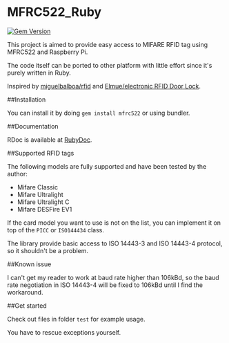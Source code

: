 # MFRC522_Ruby

[![Gem Version](https://badge.fury.io/rb/mfrc522.svg)](https://badge.fury.io/rb/mfrc522)

This project is aimed to provide easy access to MIFARE RFID tag using MFRC522 and Raspberry Pi.

The code itself can be ported to other platform with little effort since it's purely written in Ruby.

Inspired by [miguelbalboa/rfid](https://github.com/miguelbalboa/rfid) and [Elmue/electronic RFID Door Lock](http://www.codeproject.com/Articles/1096861/DIY-electronic-RFID-Door-Lock-with-Battery-Backup).

##Installation

You can install it by doing `gem install mfrc522` or using bundler.

##Documentation

RDoc is available at [RubyDoc](http://www.rubydoc.info/github/atitan/MFRC522_Ruby/master).

##Supported RFID tags

The following models are fully supported and have been tested by the author:

*   Mifare Classic
*   Mifare Ultralight
*   Mifare Ultralight C
*   Mifare DESFire EV1

If the card model you want to use is not on the list, you can implement it on top of the `PICC` or `ISO144434` class.

The library provide basic access to ISO 14443-3 and ISO 14443-4 protocol, so it shouldn't be a problem.

##Known issue

I can't get my reader to work at baud rate higher than 106kBd, so the baud rate negotiation in ISO 14443-4 will be fixed to 106kBd until I find the workaround.

##Get started

Check out files in folder `test` for example usage.

You have to rescue exceptions yourself.

